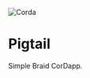 ![Corda](https://www.corda.net/wp-content/uploads/2016/11/fg005_corda_b.png)

# Pigtail

Simple Braid CorDapp.
